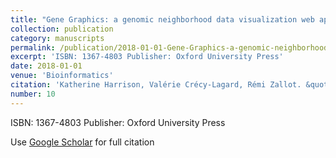 ```yaml
---
title: "Gene Graphics: a genomic neighborhood data visualization web application"
collection: publication
category: manuscripts
permalink: /publication/2018-01-01-Gene-Graphics-a-genomic-neighborhood-data-visualization-web-application
excerpt: 'ISBN: 1367-4803 Publisher: Oxford University Press'
date: 2018-01-01
venue: 'Bioinformatics'
citation: 'Katherine Harrison, Valérie Crécy-Lagard, Rémi Zallot. &quot;Gene Graphics: a genomic neighborhood data visualization web application.&quot; Bioinformatics, 2018.'
number: 10
---
```

ISBN: 1367-4803 Publisher: Oxford University Press

Use [Google Scholar](https://scholar.google.com/scholar?q=Gene+{Graphics}:+a+genomic+neighborhood+data+visualization+web+application) for full citation
